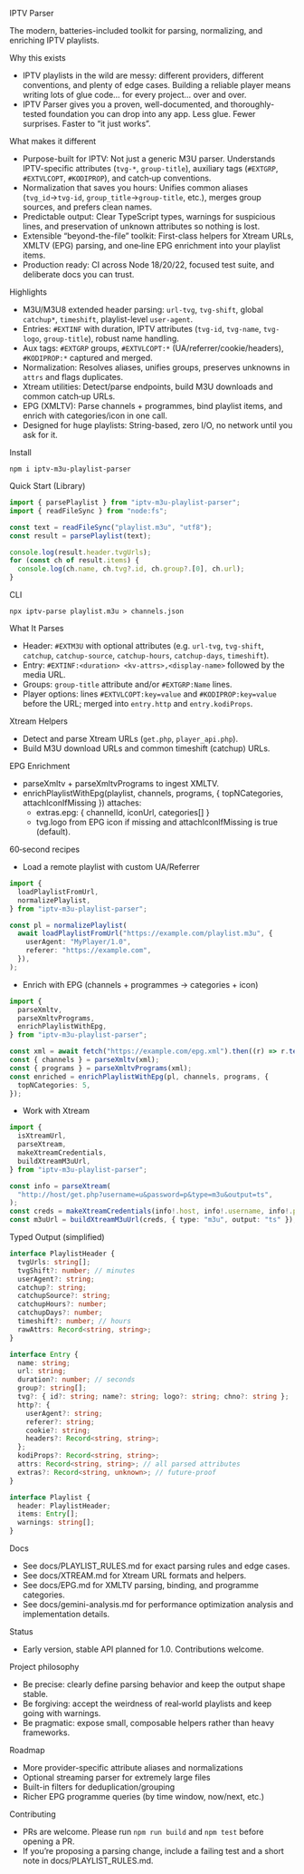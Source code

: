 IPTV Parser

The modern, batteries-included toolkit for parsing, normalizing, and enriching IPTV playlists.

Why this exists

- IPTV playlists in the wild are messy: different providers, different conventions, and plenty of edge cases. Building a reliable player means writing lots of glue code… for every project… over and over.
- IPTV Parser gives you a proven, well-documented, and thoroughly-tested foundation you can drop into any app. Less glue. Fewer surprises. Faster to “it just works”.

What makes it different

- Purpose-built for IPTV: Not just a generic M3U parser. Understands IPTV-specific attributes (`tvg-*`, `group-title`), auxiliary tags (`#EXTGRP`, `#EXTVLCOPT`, `#KODIPROP`), and catch‑up conventions.
- Normalization that saves you hours: Unifies common aliases (`tvg_id`→`tvg-id`, `group_title`→`group-title`, etc.), merges group sources, and prefers clean names.
- Predictable output: Clear TypeScript types, warnings for suspicious lines, and preservation of unknown attributes so nothing is lost.
- Extensible “beyond-the-file” toolkit: First-class helpers for Xtream URLs, XMLTV (EPG) parsing, and one‑line EPG enrichment into your playlist items.
- Production ready: CI across Node 18/20/22, focused test suite, and deliberate docs you can trust.

Highlights

- M3U/M3U8 extended header parsing: `url-tvg`, `tvg-shift`, global `catchup*`, `timeshift`, playlist-level `user-agent`.
- Entries: `#EXTINF` with duration, IPTV attributes (`tvg-id`, `tvg-name`, `tvg-logo`, `group-title`), robust name handling.
- Aux tags: `#EXTGRP` groups, `#EXTVLCOPT:*` (UA/referrer/cookie/headers), `#KODIPROP:*` captured and merged.
- Normalization: Resolves aliases, unifies groups, preserves unknowns in `attrs` and flags duplicates.
- Xtream utilities: Detect/parse endpoints, build M3U downloads and common catch‑up URLs.
- EPG (XMLTV): Parse channels + programmes, bind playlist items, and enrich with categories/icon in one call.
- Designed for huge playlists: String-based, zero I/O, no network until you ask for it.

Install

```
npm i iptv-m3u-playlist-parser
```

Quick Start (Library)

```ts
import { parsePlaylist } from "iptv-m3u-playlist-parser";
import { readFileSync } from "node:fs";

const text = readFileSync("playlist.m3u", "utf8");
const result = parsePlaylist(text);

console.log(result.header.tvgUrls);
for (const ch of result.items) {
  console.log(ch.name, ch.tvg?.id, ch.group?.[0], ch.url);
}
```

CLI

```
npx iptv-parse playlist.m3u > channels.json
```

What It Parses

- Header: `#EXTM3U` with optional attributes (e.g. `url-tvg`, `tvg-shift`, `catchup`, `catchup-source`, `catchup-hours`, `catchup-days`, `timeshift`).
- Entry: `#EXTINF:<duration> <kv-attrs>,<display-name>` followed by the media URL.
- Groups: `group-title` attribute and/or `#EXTGRP:Name` lines.
- Player options: lines `#EXTVLCOPT:key=value` and `#KODIPROP:key=value` before the URL; merged into `entry.http` and `entry.kodiProps`.

Xtream Helpers

- Detect and parse Xtream URLs (`get.php`, `player_api.php`).
- Build M3U download URLs and common timeshift (catchup) URLs.

EPG Enrichment

- parseXmltv + parseXmltvPrograms to ingest XMLTV.
- enrichPlaylistWithEpg(playlist, channels, programs, { topNCategories, attachIconIfMissing }) attaches:
  - extras.epg: { channelId, iconUrl, categories[] }
  - tvg.logo from EPG icon if missing and attachIconIfMissing is true (default).

60‑second recipes

- Load a remote playlist with custom UA/Referrer

```ts
import {
  loadPlaylistFromUrl,
  normalizePlaylist,
} from "iptv-m3u-playlist-parser";

const pl = normalizePlaylist(
  await loadPlaylistFromUrl("https://example.com/playlist.m3u", {
    userAgent: "MyPlayer/1.0",
    referer: "https://example.com",
  }),
);
```

- Enrich with EPG (channels + programmes → categories + icon)

```ts
import {
  parseXmltv,
  parseXmltvPrograms,
  enrichPlaylistWithEpg,
} from "iptv-m3u-playlist-parser";

const xml = await fetch("https://example.com/epg.xml").then((r) => r.text());
const { channels } = parseXmltv(xml);
const { programs } = parseXmltvPrograms(xml);
const enriched = enrichPlaylistWithEpg(pl, channels, programs, {
  topNCategories: 5,
});
```

- Work with Xtream

```ts
import {
  isXtreamUrl,
  parseXtream,
  makeXtreamCredentials,
  buildXtreamM3uUrl,
} from "iptv-m3u-playlist-parser";

const info = parseXtream(
  "http://host/get.php?username=u&password=p&type=m3u&output=ts",
);
const creds = makeXtreamCredentials(info!.host, info!.username, info!.password);
const m3uUrl = buildXtreamM3uUrl(creds, { type: "m3u", output: "ts" });
```

Typed Output (simplified)

```ts
interface PlaylistHeader {
  tvgUrls: string[];
  tvgShift?: number; // minutes
  userAgent?: string;
  catchup?: string;
  catchupSource?: string;
  catchupHours?: number;
  catchupDays?: number;
  timeshift?: number; // hours
  rawAttrs: Record<string, string>;
}

interface Entry {
  name: string;
  url: string;
  duration?: number; // seconds
  group?: string[];
  tvg?: { id?: string; name?: string; logo?: string; chno?: string };
  http?: {
    userAgent?: string;
    referer?: string;
    cookie?: string;
    headers?: Record<string, string>;
  };
  kodiProps?: Record<string, string>;
  attrs: Record<string, string>; // all parsed attributes
  extras?: Record<string, unknown>; // future-proof
}

interface Playlist {
  header: PlaylistHeader;
  items: Entry[];
  warnings: string[];
}
```

Docs

- See docs/PLAYLIST_RULES.md for exact parsing rules and edge cases.
- See docs/XTREAM.md for Xtream URL formats and helpers.
- See docs/EPG.md for XMLTV parsing, binding, and programme categories.
- See docs/gemini-analysis.md for performance optimization analysis and implementation details.

Status

- Early version, stable API planned for 1.0. Contributions welcome.

Project philosophy

- Be precise: clearly define parsing behavior and keep the output shape stable.
- Be forgiving: accept the weirdness of real‑world playlists and keep going with warnings.
- Be pragmatic: expose small, composable helpers rather than heavy frameworks.

Roadmap

- More provider-specific attribute aliases and normalizations
- Optional streaming parser for extremely large files
- Built-in filters for deduplication/grouping
- Richer EPG programme queries (by time window, now/next, etc.)

Contributing

- PRs are welcome. Please run `npm run build` and `npm test` before opening a PR.
- If you’re proposing a parsing change, include a failing test and a short note in docs/PLAYLIST_RULES.md.
